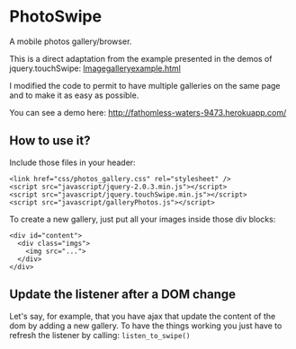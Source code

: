 PhotoSwipe
==========

A mobile photos gallery/browser.

This is a direct adaptation from the example presented in the demos of jquery.touchSwipe: [Imagegalleryexample.html](https://github.com/mattbryson/TouchSwipe-Jquery-Plugin/blob/master/demos/Image_gallery_example.html)

I modified the code to permit to have multiple galleries on the same page and to make it as easy as possible.

You can see a demo here: http://fathomless-waters-9473.herokuapp.com/

How to use it?
--------------

Include those files in your header:

    <link href="css/photos_gallery.css" rel="stylesheet" />
    <script src="javascript/jquery-2.0.3.min.js"></script>
    <script src="javascript/jquery.touchSwipe.min.js"></script>
    <script src="javascript/galleryPhotos.js"></script>

To create a new gallery, just put all your images inside those div blocks:

    <div id="content">
      <div class="imgs">
        <img src="...">
      </div>
    </div>

Update the listener after a DOM change
--------------------------------------

Let's say, for example, that you have ajax that update the content of the dom by adding a new gallery. To have the things working you just have to refresh the listener by calling: `listen_to_swipe()`
